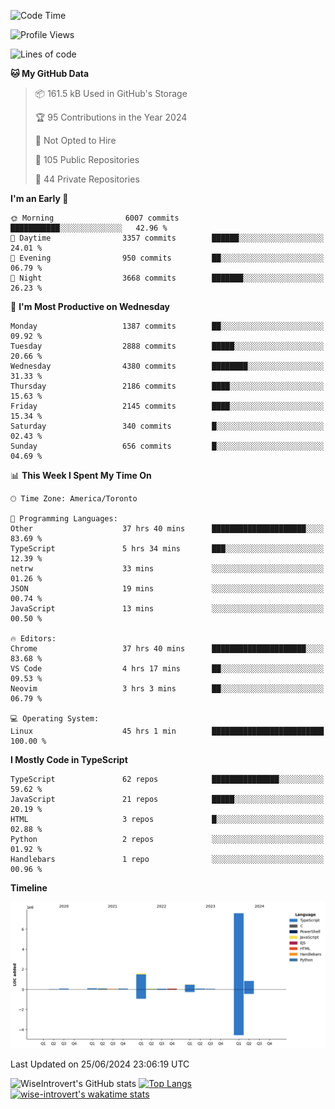 <!--START_SECTION:waka-->
![Code Time](http://img.shields.io/badge/Code%20Time-1%2C795%20hrs%2029%20mins-blue)

![Profile Views](http://img.shields.io/badge/Profile%20Views-0-blue)

![Lines of code](https://img.shields.io/badge/From%20Hello%20World%20I%27ve%20Written-11.2%20million%20lines%20of%20code-blue)

**🐱 My GitHub Data** 

> 📦 161.5 kB Used in GitHub's Storage 
 > 
> 🏆 95 Contributions in the Year 2024
 > 
> 🚫 Not Opted to Hire
 > 
> 📜 105 Public Repositories 
 > 
> 🔑 44 Private Repositories 
 > 
**I'm an Early 🐤** 

```text
🌞 Morning                6007 commits        ███████████░░░░░░░░░░░░░░   42.96 % 
🌆 Daytime                3357 commits        ██████░░░░░░░░░░░░░░░░░░░   24.01 % 
🌃 Evening                950 commits         ██░░░░░░░░░░░░░░░░░░░░░░░   06.79 % 
🌙 Night                  3668 commits        ███████░░░░░░░░░░░░░░░░░░   26.23 % 
```
📅 **I'm Most Productive on Wednesday** 

```text
Monday                   1387 commits        ██░░░░░░░░░░░░░░░░░░░░░░░   09.92 % 
Tuesday                  2888 commits        █████░░░░░░░░░░░░░░░░░░░░   20.66 % 
Wednesday                4380 commits        ████████░░░░░░░░░░░░░░░░░   31.33 % 
Thursday                 2186 commits        ████░░░░░░░░░░░░░░░░░░░░░   15.63 % 
Friday                   2145 commits        ████░░░░░░░░░░░░░░░░░░░░░   15.34 % 
Saturday                 340 commits         █░░░░░░░░░░░░░░░░░░░░░░░░   02.43 % 
Sunday                   656 commits         █░░░░░░░░░░░░░░░░░░░░░░░░   04.69 % 
```


📊 **This Week I Spent My Time On** 

```text
🕑︎ Time Zone: America/Toronto

💬 Programming Languages: 
Other                    37 hrs 40 mins      █████████████████████░░░░   83.69 % 
TypeScript               5 hrs 34 mins       ███░░░░░░░░░░░░░░░░░░░░░░   12.39 % 
netrw                    33 mins             ░░░░░░░░░░░░░░░░░░░░░░░░░   01.26 % 
JSON                     19 mins             ░░░░░░░░░░░░░░░░░░░░░░░░░   00.74 % 
JavaScript               13 mins             ░░░░░░░░░░░░░░░░░░░░░░░░░   00.50 % 

🔥 Editors: 
Chrome                   37 hrs 40 mins      █████████████████████░░░░   83.68 % 
VS Code                  4 hrs 17 mins       ██░░░░░░░░░░░░░░░░░░░░░░░   09.53 % 
Neovim                   3 hrs 3 mins        ██░░░░░░░░░░░░░░░░░░░░░░░   06.79 % 

💻 Operating System: 
Linux                    45 hrs 1 min        █████████████████████████   100.00 % 
```

**I Mostly Code in TypeScript** 

```text
TypeScript               62 repos            ███████████████░░░░░░░░░░   59.62 % 
JavaScript               21 repos            █████░░░░░░░░░░░░░░░░░░░░   20.19 % 
HTML                     3 repos             █░░░░░░░░░░░░░░░░░░░░░░░░   02.88 % 
Python                   2 repos             ░░░░░░░░░░░░░░░░░░░░░░░░░   01.92 % 
Handlebars               1 repo              ░░░░░░░░░░░░░░░░░░░░░░░░░   00.96 % 
```



**Timeline**

![Lines of Code chart](https://raw.githubusercontent.com/wise-introvert/wise-introvert/master/assets/bar_graph.png)


 Last Updated on 25/06/2024 23:06:19 UTC
<!--END_SECTION:waka-->

![WiseIntrovert's GitHub stats](https://github-readme-stats.vercel.app/api?username=wise-introvert&count_private=true&show_icons=true)
[![Top Langs](https://github-readme-stats.vercel.app/api/top-langs/?username=wise-introvert&langs_count=10)](https://github.com/anuraghazra/github-readme-stats)
[![wise-introvert's wakatime stats](https://github-readme-stats.vercel.app/api/wakatime?username=wiseintrovert)](https://github.com/anuraghazra/github-readme-stats)
